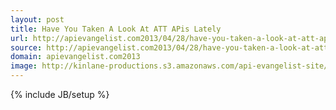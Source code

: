 ```yaml
---
layout: post
title: Have You Taken A Look At ATT APis Lately
url: http://apievangelist.com2013/04/28/have-you-taken-a-look-at-att-apis-lately/
source: http://apievangelist.com2013/04/28/have-you-taken-a-look-at-att-apis-lately/
domain: apievangelist.com2013
image: http://kinlane-productions.s3.amazonaws.com/api-evangelist-site/blog/att-developer-program-logo.png
---
```

{% include JB/setup %}